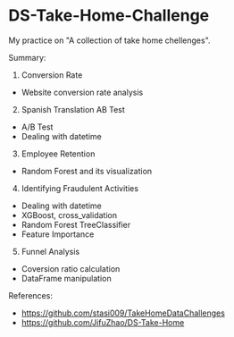 # DS-Take-Home-Challenge

My practice on "A collection of take home chellenges".

Summary:
1. Conversion Rate

 - Website conversion rate analysis

2. Spanish Translation AB Test

 - A/B Test
 - Dealing with datetime

3. Employee Retention

 - Random Forest and its visualization

4. Identifying Fraudulent Activities

 - Dealing with datetime
 - XGBoost, cross_validation
 - Random Forest TreeClassifier
 - Feature Importance

5. Funnel Analysis

 - Coversion ratio calculation
 - DataFrame manipulation

References:
 - https://github.com/stasi009/TakeHomeDataChallenges
 - https://github.com/JifuZhao/DS-Take-Home
